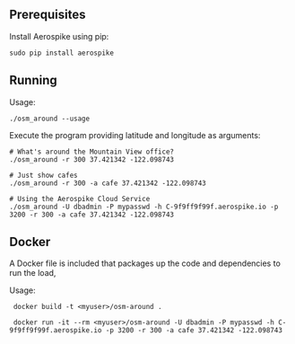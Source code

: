 
Prerequisites
----------------------------------------------------------------

Install Aerospike using pip:

    sudo pip install aerospike

Running
----------------------------------------------------------------

Usage:

    ./osm_around --usage

Execute the program providing latitude and longitude as arguments:

    # What's around the Mountain View office?
    ./osm_around -r 300 37.421342 -122.098743

    # Just show cafes
    ./osm_around -r 300 -a cafe 37.421342 -122.098743

    # Using the Aerospike Cloud Service
    ./osm_around -U dbadmin -P mypasswd -h C-9f9ff9f99f.aerospike.io -p 3200 -r 300 -a cafe 37.421342 -122.098743

Docker
----------------------------------------------------------------
A Docker file is included that packages up the code and dependencies to run the load, 

Usage:

     docker build -t <myuser>/osm-around .

     docker run -it --rm <myuser>/osm-around -U dbadmin -P mypasswd -h C-9f9ff9f99f.aerospike.io -p 3200 -r 300 -a cafe 37.421342 -122.098743


